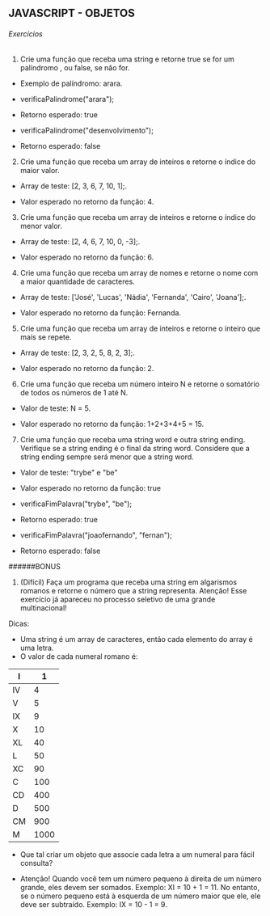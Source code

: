 ## JAVASCRIPT - OBJETOS
###### Exercícios
1. Crie uma função que receba uma string e retorne true se for um palíndromo , ou false, se não for.

- Exemplo de palíndromo: arara.

- verificaPalindrome("arara");

- Retorno esperado: true

- verificaPalindrome("desenvolvimento");

- Retorno esperado: false

2. Crie uma função que receba um array de inteiros e retorne o índice do maior valor.

- Array de teste: [2, 3, 6, 7, 10, 1];.

- Valor esperado no retorno da função: 4.

3. Crie uma função que receba um array de inteiros e retorne o índice do menor valor.

- Array de teste: [2, 4, 6, 7, 10, 0, -3];.

- Valor esperado no retorno da função: 6.

4. Crie uma função que receba um array de nomes e retorne o nome com a maior quantidade de caracteres.

- Array de teste: ['José', 'Lucas', 'Nádia', 'Fernanda', 'Cairo', 'Joana'];.

- Valor esperado no retorno da função: Fernanda.

5. Crie uma função que receba um array de inteiros e retorne o inteiro que mais se repete.

- Array de teste: [2, 3, 2, 5, 8, 2, 3];.

- Valor esperado no retorno da função: 2.

6. Crie uma função que receba um número inteiro N e retorne o somatório de todos os números de 1 até N.

- Valor de teste: N = 5.

- Valor esperado no retorno da função: 1+2+3+4+5 = 15.

7. Crie uma função que receba uma string word e outra string ending. Verifique se a string ending é o final da string word. Considere que a string ending sempre será menor que a string word.

- Valor de teste: "trybe" e "be"

- Valor esperado no retorno da função: true

- verificaFimPalavra("trybe", "be");

- Retorno esperado: true

- verificaFimPalavra("joaofernando", "fernan");

- Retorno esperado: false

######BONUS

1. (Difícil) Faça um programa que receba uma string em algarismos romanos e retorne o número que a string representa.
Atenção! Esse exercício já apareceu no processo seletivo de uma grande multinacional!

Dicas:

- Uma string é um array de caracteres, então cada elemento do array é uma letra.
- O valor de cada numeral romano é:

| I   | 1    |
| --- | ---- |
| IV  | 4    |
| V   | 5    |
| IX  | 9    |
| X   | 10   |
| XL  | 40   |
| L   | 50   |
| XC  | 90   |
| C   | 100  |
| CD  | 400  |
| D   | 500  |
| CM  | 900  |
| M   | 1000 |

- Que tal criar um objeto que associe cada letra a um numeral para fácil consulta?

- Atenção! Quando você tem um número pequeno à direita de um número grande, eles devem ser somados. Exemplo: XI = 10 + 1 = 11. No entanto, se o número pequeno está à esquerda de um número maior que ele, ele deve ser subtraído. Exemplo: IX = 10 - 1 = 9.
